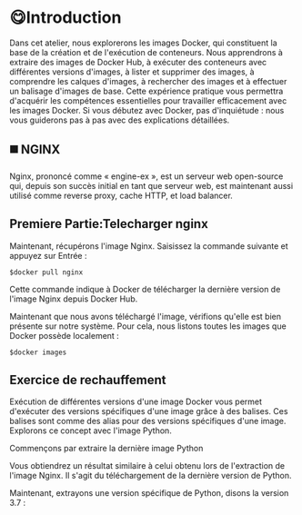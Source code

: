 # 😋Introduction


Dans cet atelier, nous explorerons les images Docker, qui constituent la base de la création et de l'exécution de conteneurs. Nous apprendrons à extraire des images de Docker Hub, à exécuter des conteneurs avec différentes versions d'images, à lister et supprimer des images, à comprendre les calques d'images, à rechercher des images et à effectuer un balisage d'images de base. Cette expérience pratique vous permettra d'acquérir les compétences essentielles pour travailler efficacement avec les images Docker. Si vous débutez avec Docker, pas d'inquiétude : nous vous guiderons pas à pas avec des explications détaillées.

◼️ NGINX
-----------

Nginx, prononcé comme « engine-ex », est un serveur web open-source qui, depuis son succès initial en tant que serveur web, est maintenant aussi utilisé comme reverse proxy, cache HTTP, et load balancer.

Premiere Partie:Telecharger nginx
---------------------------------

Maintenant, récupérons l'image Nginx. Saisissez la commande suivante et appuyez sur Entrée : 
```
$docker pull nginx
```
Cette commande indique à Docker de télécharger la dernière version de l'image Nginx depuis Docker Hub.

Maintenant que nous avons téléchargé l'image, vérifions qu'elle est bien présente sur notre système. Pour cela, nous listons toutes les images que Docker possède localement :
```
$docker images
```


Exercice de rechauffement 
------------------------
Exécution de différentes versions d'une image
Docker vous permet d'exécuter des versions spécifiques d'une image grâce à des balises. Ces balises sont comme des alias pour des versions spécifiques d'une image. Explorons ce concept avec l'image Python.

Commençons par extraire la dernière image Python

Vous obtiendrez un résultat similaire à celui obtenu lors de l'extraction de l'image Nginx. Il s'agit du téléchargement de la dernière version de Python.

Maintenant, extrayons une version spécifique de Python, disons la version 3.7 :


